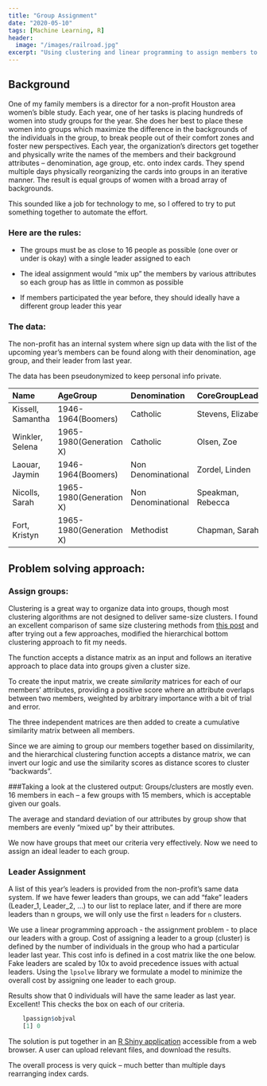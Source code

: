 ```yaml
---
title: "Group Assignment"
date: "2020-05-10"
tags: [Machine Learning, R]
header:
  image: "/images/railroad.jpg"
excerpt: "Using clustering and linear programming to assign members to groups"
---
```


## Background
One of my family members is a director for a non-profit Houston area women’s bible study. Each year, one of her tasks is placing hundreds of women into study groups for the year. She does her best to place these women into groups which maximize the difference in the backgrounds of the individuals in the group, to break people out of their comfort zones and foster new perspectives. Each year, the organization’s directors get together and physically write the names of the members and their background attributes – denomination, age group, etc. onto index cards. They spend multiple days physically reorganizing the cards into groups in an iterative manner. The result is equal groups of women with a broad array of backgrounds.

This sounded like a job for technology to me, so I offered to try to put something together to automate the effort.

### Here are the rules:
* The groups must be as close to 16 people as possible (one over or under is okay) with a single leader assigned to each
+ The ideal assignment would “mix up” the members by various attributes so each group has as little in common as possible
- If members participated the year before, they should ideally have a different group leader this year

### The data:
The non-profit has an internal system where sign up data with the list of the upcoming year’s members can be found along with their denomination, age group, and their leader from last year.

The data has been pseudonymized to keep personal info private.

| Name              | AgeGroup                | Denomination       | CoreGroupLeader    |
|:------------------|:------------------------|:-------------------|:-------------------|
| Kissell, Samantha | 1946-1964(Boomers)      | Catholic           | Stevens, Elizabeth |
| Winkler, Selena   | 1965-1980(Generation X) | Catholic           | Olsen, Zoe         |
| Laouar, Jaymin    | 1946-1964(Boomers)      | Non Denominational | Zordel, Linden     |
| Nicolls, Sarah    | 1965-1980(Generation X) | Non Denominational | Speakman, Rebecca  |
| Fort, Kristyn     | 1965-1980(Generation X) | Methodist          | Chapman, Sarah     |

## Problem solving approach:
### Assign groups:
Clustering is a great way to organize data into groups, though most clustering algorithms are not designed to deliver same-size clusters. I found an excellent comparison of same size clustering methods from [this post](http://jmonlong.github.io/Hippocamplus/2018/06/09/cluster-same-size/) and after trying out a few approaches, modified the hierarchical bottom clustering approach to fit my needs.

The function accepts a distance matrix as an input and follows an iterative approach to place data into groups given a cluster size.

To create the input matrix, we create *similarity* matrices for each of our members’ attributes, providing a positive score where an attribute overlaps between two members, weighted by arbitrary importance with a bit of trial and error.

The three independent matrices are then added to create a cumulative similarity matrix between all members.

Since we are aiming to group our members together based on dissimilarity, and the hierarchical clustering function accepts a distance matrix, we can invert our logic and use the similarity scores as distance scores to cluster “backwards”.

###Taking a look at the clustered output:
Groups/clusters are mostly even. 16 members in each – a few groups with 15 members, which is acceptable given our goals.

The average and standard deviation of our attributes by group show that members are evenly “mixed up” by their attributes.

We now have groups that meet our criteria very effectively. Now we need to assign an ideal leader to each group.

### Leader Assignment
A list of this year’s leaders is provided from the non-profit’s same data system. If we have fewer leaders than groups, we can add “fake” leaders (Leader_1, Leader_2, …) to our list to replace later, and if there are more leaders than n groups, we will only use the first `n` leaders for `n` clusters.

We use a linear programming approach - the assignment problem - to place our leaders with a group. Cost of assigning a leader to a group (cluster) is defined by the number of individuals in the group who had a particular leader last year. This cost info is defined in a cost matrix like the one below.
Fake leaders are scaled by 10x to avoid precedence issues with actual leaders.
Using the `lpsolve` library we formulate a model to minimize the overall cost by assigning one leader to each group.

Results show that 0 individuals will have the same leader as last year. Excellent! This checks the box on each of our criteria.
```r
    lpassign$objval
    [1] 0
```
The solution is put together in an [R Shiny application](https://adcamp.shinyapps.io/group_assignment/) accessible from a web browser. A user can upload relevant files, and download the results.

The overall process is very quick – much better than multiple days rearranging index cards.
